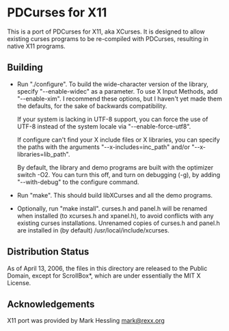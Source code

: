 PDCurses for X11
================

This is a port of PDCurses for X11, aka XCurses.  It is designed to
allow existing curses programs to be re-compiled with PDCurses,
resulting in native X11 programs.


Building
--------

- Run "./configure". To build the wide-character version of the library,
  specify "--enable-widec" as a parameter. To use X Input Methods, add
  "--enable-xim". I recommend these options, but I haven't yet made
  them the defaults, for the sake of backwards compatibility.

  If your system is lacking in UTF-8 support, you can force the use of
  UTF-8 instead of the system locale via "--enable-force-utf8".

  If configure can't find your X include files or X libraries, you can
  specify the paths with the arguments "--x-includes=inc_path" and/or
  "--x-libraries=lib_path".

  By default, the library and demo programs are built with the optimizer
  switch -O2. You can turn this off, and turn on debugging (-g), by
  adding "--with-debug" to the configure command.

- Run "make". This should build libXCurses and all the demo programs.

- Optionally, run "make install". curses.h and panel.h will be renamed
  when installed (to xcurses.h and xpanel.h), to avoid conflicts with
  any existing curses installations. Unrenamed copies of curses.h and
  panel.h are installed in (by default) /usr/local/include/xcurses.


Distribution Status
-------------------

As of April 13, 2006, the files in this directory are released to the
Public Domain, except for ScrollBox*, which are under essentially the
MIT X License.


Acknowledgements
----------------

X11 port was provided by Mark Hessling <mark@rexx.org>
